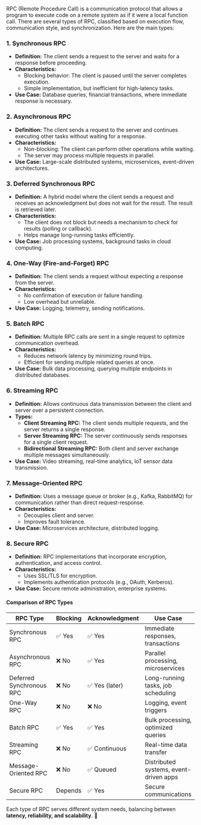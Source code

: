 RPC (Remote Procedure Call) is a communication protocol that allows a program to execute code on a remote system as if it were a local function call. There are several types of RPC, classified based on execution flow, communication style, and synchronization. Here are the main types:

### 1. **Synchronous RPC**
   - **Definition:** The client sends a request to the server and waits for a response before proceeding.
   - **Characteristics:**
     - Blocking behavior: The client is paused until the server completes execution.
     - Simple implementation, but inefficient for high-latency tasks.
   - **Use Case:** Database queries, financial transactions, where immediate response is necessary.

### 2. **Asynchronous RPC**
   - **Definition:** The client sends a request to the server and continues executing other tasks without waiting for a response.
   - **Characteristics:**
     - Non-blocking: The client can perform other operations while waiting.
     - The server may process multiple requests in parallel.
   - **Use Case:** Large-scale distributed systems, microservices, event-driven architectures.

### 3. **Deferred Synchronous RPC**
   - **Definition:** A hybrid model where the client sends a request and receives an acknowledgment but does not wait for the result. The result is retrieved later.
   - **Characteristics:**
     - The client does not block but needs a mechanism to check for results (polling or callback).
     - Helps manage long-running tasks efficiently.
   - **Use Case:** Job processing systems, background tasks in cloud computing.

### 4. **One-Way (Fire-and-Forget) RPC**
   - **Definition:** The client sends a request without expecting a response from the server.
   - **Characteristics:**
     - No confirmation of execution or failure handling.
     - Low overhead but unreliable.
   - **Use Case:** Logging, telemetry, sending notifications.

### 5. **Batch RPC**
   - **Definition:** Multiple RPC calls are sent in a single request to optimize communication overhead.
   - **Characteristics:**
     - Reduces network latency by minimizing round trips.
     - Efficient for sending multiple related queries at once.
   - **Use Case:** Bulk data processing, querying multiple endpoints in distributed databases.

### 6. **Streaming RPC**
   - **Definition:** Allows continuous data transmission between the client and server over a persistent connection.
   - **Types:**
     - **Client Streaming RPC:** The client sends multiple requests, and the server returns a single response.
     - **Server Streaming RPC:** The server continuously sends responses for a single client request.
     - **Bidirectional Streaming RPC:** Both client and server exchange multiple messages simultaneously.
   - **Use Case:** Video streaming, real-time analytics, IoT sensor data transmission.

### 7. **Message-Oriented RPC**
   - **Definition:** Uses a message queue or broker (e.g., Kafka, RabbitMQ) for communication rather than direct request-response.
   - **Characteristics:**
     - Decouples client and server.
     - Improves fault tolerance.
   - **Use Case:** Microservices architecture, distributed logging.

### 8. **Secure RPC**
   - **Definition:** RPC implementations that incorporate encryption, authentication, and access control.
   - **Characteristics:**
     - Uses SSL/TLS for encryption.
     - Implements authentication protocols (e.g., OAuth, Kerberos).
   - **Use Case:** Secure remote administration, enterprise systems.

#### **Comparison of RPC Types**
| RPC Type                 | Blocking | Acknowledgment | Use Case |
|--------------------------|----------|---------------|----------|
| Synchronous RPC          | ✅ Yes   | ✅ Yes        | Immediate responses, transactions |
| Asynchronous RPC        | ❌ No    | ✅ Yes        | Parallel processing, microservices |
| Deferred Synchronous RPC | ❌ No    | ✅ Yes (later) | Long-running tasks, job scheduling |
| One-Way RPC             | ❌ No    | ❌ No         | Logging, event triggers |
| Batch RPC               | ✅ Yes   | ✅ Yes        | Bulk processing, optimized queries |
| Streaming RPC           | ❌ No    | ✅ Continuous | Real-time data transfer |
| Message-Oriented RPC    | ❌ No    | ✅ Queued     | Distributed systems, event-driven apps |
| Secure RPC              | Depends  | ✅ Yes        | Secure communications |

Each type of RPC serves different system needs, balancing between **latency, reliability, and scalability**. 🚀